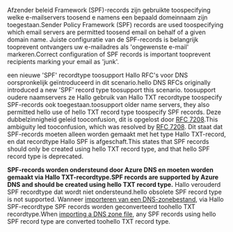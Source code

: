 <span data-ttu-id="83f7a-101">Afzender beleid Framework (SPF)-records zijn gebruikte toospecifying welke e-mailservers toosend e namens een bepaald domeinnaam zijn toegestaan.</span><span class="sxs-lookup"><span data-stu-id="83f7a-101">Sender Policy Framework (SPF) records are used toospecifying which email servers are permitted toosend email on behalf of a given domain name.</span></span>  <span data-ttu-id="83f7a-102">Juiste configuratie van de SPF-records is belangrijk tooprevent ontvangers uw e-mailadres als 'ongewenste e-mail' markeren.</span><span class="sxs-lookup"><span data-stu-id="83f7a-102">Correct configuration of SPF records is important tooprevent recipients marking your email as 'junk'.</span></span>

<span data-ttu-id="83f7a-103">een nieuwe 'SPF' recordtype toosupport Hallo RFC's voor DNS oorspronkelijk geïntroduceerd in dit scenario.</span><span class="sxs-lookup"><span data-stu-id="83f7a-103">hello DNS RFCs originally introduced a new 'SPF' record type toosupport this scenario.</span></span> <span data-ttu-id="83f7a-104">toosupport oudere naamservers ze Hallo gebruik van Hallo TXT recordtype toospecify SPF-records ook toegestaan.</span><span class="sxs-lookup"><span data-stu-id="83f7a-104">toosupport older name servers, they also permitted hello use of hello TXT record type toospecify SPF records.</span></span>  <span data-ttu-id="83f7a-105">Deze dubbelzinnigheid geleid tooconfusion, dit is opgelost door [RFC 7208](http://tools.ietf.org/html/rfc7208#section-3.1).</span><span class="sxs-lookup"><span data-stu-id="83f7a-105">This ambiguity led tooconfusion, which was resolved by [RFC 7208](http://tools.ietf.org/html/rfc7208#section-3.1).</span></span>  <span data-ttu-id="83f7a-106">Dit staat dat SPF-records moeten alleen worden gemaakt met het type Hallo TXT-record, en dat recordtype Hallo SPF is afgeschaft.</span><span class="sxs-lookup"><span data-stu-id="83f7a-106">This states that SPF records should only be created using hello TXT record type, and that hello SPF record type is deprecated.</span></span>

<span data-ttu-id="83f7a-107">**SPF-records worden ondersteund door Azure DNS en moeten worden gemaakt via Hallo TXT-recordtype.**</span><span class="sxs-lookup"><span data-stu-id="83f7a-107">**SPF records are supported by Azure DNS and should be created using hello TXT record type.**</span></span> <span data-ttu-id="83f7a-108">Hallo verouderd SPF recordtype dat wordt niet ondersteund.</span><span class="sxs-lookup"><span data-stu-id="83f7a-108">hello obsolete SPF record type is not supported.</span></span> <span data-ttu-id="83f7a-109">Wanneer [importeren van een DNS-zonebestand](../articles/dns/dns-import-export.md), via Hallo SPF-recordtype SPF records worden geconverteerd toohello TXT recordtype.</span><span class="sxs-lookup"><span data-stu-id="83f7a-109">When [importing a DNS zone file](../articles/dns/dns-import-export.md), any SPF records using hello SPF record type are converted toohello TXT record type.</span></span>
